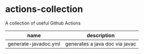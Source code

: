 # actions-collection

A collection of useful  Github Actions

|name|description|
|----|-----------|
| generate-javadoc.yml| generates a java doc via javac|
